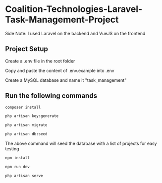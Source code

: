 # Coalition-Technologies-Laravel-Task-Management-Project
Side Note: I used Laravel on the backend and VueJS on the frontend
## Project Setup

Create a .env file in the root folder

Copy and paste the content of .env.example into .env

Create a MySQL database and name it "task_management"


## Run the following commands

```sh
composer install
```

```sh
php artisan key:generate
```

```sh
php artisan migrate
```

```sh
php artisan db:seed
```
The above command will seed the database with a list of projects for easy testing

```sh
npm install
```

```sh
npm run dev
```

```sh
php artisan serve
```
